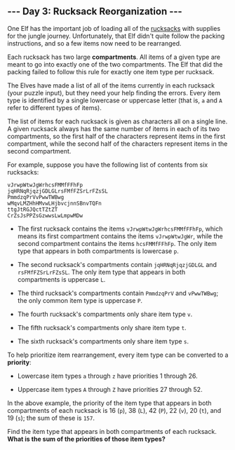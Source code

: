 ## --- Day 3: Rucksack Reorganization ---
One Elf has the important job of loading all of the [rucksacks](https://en.wikipedia.org/wiki/Rucksack) with supplies for the jungle<!--- Where there's jungle, there's hijinxs. --> journey. Unfortunately, that Elf didn't quite follow the packing instructions, and so a few items now need to be rearranged.
 
Each rucksack has two large **compartments**. All items of a given type are meant to go into exactly one of the two compartments. The Elf that did the packing failed to follow this rule for exactly one item type per rucksack.
 
The Elves have made a list of all of the items currently in each rucksack (your puzzle input), but they need your help finding the errors. Every item type is identified by a single lowercase or uppercase letter (that is, `a` and `A` refer to different types of items).
 
The list of items for each rucksack is given as characters all on a single line. A given rucksack always has the same number of items in each of its two compartments, so the first half of the characters represent items in the first compartment, while the second half of the characters represent items in the second compartment.
 
For example, suppose you have the following list of contents from six rucksacks:
 

```
vJrwpWtwJgWrhcsFMMfFFhFp
jqHRNqRjqzjGDLGLrsFMfFZSrLrFZsSL
PmmdzqPrVvPwwTWBwg
wMqvLMZHhHMvwLHjbvcjnnSBnvTQFn
ttgJtRGJQctTZtZT
CrZsJsPPZsGzwwsLwLmpwMDw
```

 
 
- The first rucksack contains the items `vJrwpWtwJgWrhcsFMMfFFhFp`, which means its first compartment contains the items `vJrwpWtwJgWr`, while the second compartment contains the items `hcsFMMfFFhFp`. The only item type that appears in both compartments is lowercase `p`.
 
- The second rucksack's compartments contain `jqHRNqRjqzjGDLGL` and `rsFMfFZSrLrFZsSL`. The only item type that appears in both compartments is uppercase `L`.
 
- The third rucksack's compartments contain `PmmdzqPrV` and `vPwwTWBwg`; the only common item type is uppercase `P`.
 
- The fourth rucksack's compartments only share item type `v`.
 
- The fifth rucksack's compartments only share item type `t`.
 
- The sixth rucksack's compartments only share item type `s`.
 
 
To help prioritize item rearrangement, every item type can be converted to a **priority**:
 
 
- Lowercase item types `a` through `z` have priorities 1 through 26.
 
- Uppercase item types `A` through `Z` have priorities 27 through 52.
 
 
In the above example, the priority of the item type that appears in both compartments of each rucksack is 16 (`p`), 38 (`L`), 42 (`P`), 22 (`v`), 20 (`t`), and 19 (`s`); the sum of these is `157`.
 
Find the item type that appears in both compartments of each rucksack. **What is the sum of the priorities of those item types?**
 